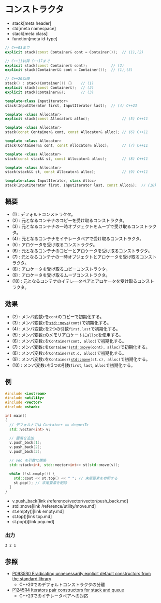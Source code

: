 # コンストラクタ
* stack[meta header]
* std[meta namespace]
* stack[meta class]
* function[meta id-type]

```cpp
// C++03まで
explicit stack(const Container& cont = Container());  // (1),(2)

// C++11以降 C++17まで
explicit stack(const Container& cont);           // (2)
explicit stack(Container&& cont = Container());  // (1),(3)

// C++20以降
stack() : stack(Container()) {}    // (1)
explicit stack(const Container&);  // (2)
explicit stack(Container&&);       // (3)

template<class InputIterator>
stack(InputIterator first, InputIterator last);  // (4) C++23

template <class Allocator>
explicit stack(const Allocator& alloc);               // (5) C++11

template <class Allocator>
stack(const Container& cont, const Allocator& alloc); // (6) C++11

template <class Allocator>
stack(Container&& cont, const Allocator& alloc);      // (7) C++11

template <class Allocator>
stack(const stack& st, const Allocator& alloc);       // (8) C++11

template <class Allocator>
stack(stack&& st, const Allocator& alloc);            // (9) C++11

template<class InputIterator, class Alloc>
stack(InputIterator first, InputIterator last, const Alloc&);  // (10) C++23
```

## 概要
- (1) : デフォルトコンストラクタ。
- (2) : 元となるコンテナのコピーを受け取るコンストラクタ。
- (3) : 元となるコンテナの一時オブジェクトをムーブで受け取るコンストラクタ。
- (4) : 元となるコンテナをイテレータペアで受け取るコンストラクタ。
- (5) : アロケータを受け取るコンストラクタ。
- (6) : 元となるコンテナのコピーとアロケータを受け取るコンストラクタ。
- (7) : 元となるコンテナの一時オブジェクトとアロケータを受け取るコンストラクタ。
- (8) : アロケータを受け取るコピーコンストラクタ。
- (9) : アロケータを受け取るムーブコンストラクタ。
- (10) : 元となるコンテナのイテレータペアとアロケータを受け取るコンストラクタ。


## 効果
- (2) : メンバ変数`c`を`cont`のコピーで初期化する。
- (3) : メンバ変数`c`を[`std::move`](/reference/utility/move.md)`(cont)`で初期化する。
- (4) : メンバ変数`c`を2つの引数`first`, `last`で初期化する。
- (5) : メンバ変数`c`のメモリアロケートに`alloc`を使用する。
- (6) : メンバ変数`c`を`Container(cont, alloc)`で初期化する。
- (7) : メンバ変数`c`を`Container(`[`std::move`](/reference/utility/move.md)`(cont), alloc)`で初期化する。
- (8) : メンバ変数`c`を`Container(st.c, alloc)`で初期化する。
- (9) : メンバ変数`c`を`Container(`[`std::move`](/reference/utility/move.md)`(st.c), alloc)`で初期化する。
- (10) : メンバ変数`c`を3つの引数`first`, `last`, `alloc`で初期化する。


## 例
```cpp example
#include <iostream>
#include <utility>
#include <vector>
#include <stack>

int main()
{
  // デフォルトでは Container == deque<T>
  std::vector<int> v;

  // 要素を追加
  v.push_back(1);
  v.push_back(2);
  v.push_back(3);

  // vec を引数に構築
  std::stack<int, std::vector<int>> st(std::move(v));

  while (!st.empty()) {
    std::cout << st.top() << " "; // 末尾要素を参照する
    st.pop(); // 末尾要素を削除
  }
}
```
* v.push_back[link /reference/vector/vector/push_back.md]
* std::move[link /reference/utility/move.md]
* st.empty()[link empty.md]
* st.top()[link top.md]
* st.pop()[link pop.md]

### 出力
```
3 2 1 
```

## 参照
- [P0935R0 Eradicating unnecessarily explicit default constructors from the standard library](http://www.open-std.org/jtc1/sc22/wg21/docs/papers/2018/p0935r0.html)
    - C++20でのデフォルトコンストラクタの分離
- [P1245R4 Iterators pair constructors for stack and queue](http://www.open-std.org/jtc1/sc22/wg21/docs/papers/2021/p1425r4.pdf)
    - C++23でのイテレータペアへの対応

